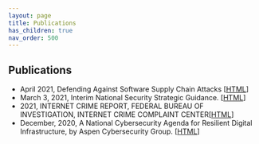 ```yaml
---
layout: page
title: Publications 
has_children: true
nav_order: 500 
---
```


## Publications
* April 2021, Defending Against Software Supply Chain Attacks [[HTML](https://publications.bsafes.com/docs/cisa/defending-against-software-supply-chain-attacks/)]
* March 3, 2021, Interim National Security Strategic Guidance. [[HTML](https://documents.bsafes.com/docs/government/interim-national-security-strategic-guidance/)]
* 2021, INTERNET CRIME REPORT, FEDERAL BUREAU OF INVESTIGATION, INTERNET CRIME COMPLAINT CENTER[[HTML](https://publications.bsafes.com/docs/fbi/internet-crime-report-2020/)]
* December, 2020, A National Cybersecurity Agenda for Resilient Digital Infrastructure, by Aspen Cybersecurity Group.  [[HTML](https://aspen-cybersecurity-agenda-2020.bsafes.com/)]

